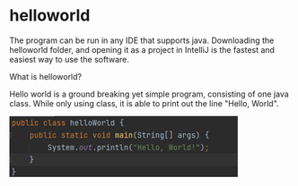 # helloworld
The program can be run in any IDE that supports java.
Downloading the helloworld folder, and opening it as a project in IntelliJ is the fastest and easiest way to use the software.

What is helloworld?

Hello world is a ground breaking yet simple program, consisting of one java class.
While only using class, it is able to print out the line "Hello, World".

![Code Screenshot](code.png?raw=true "Screenshot")
